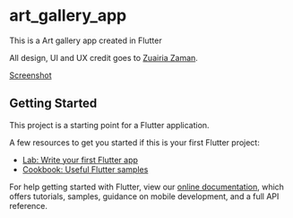 # art_gallery_app

This is a Art gallery app created in Flutter

All design, UI and UX credit goes to [Zuairia Zaman](https://dribbble.com/zuairia).

[Screenshot](https://github.com/pratikborde/Art-gallery-app/blob/master/assets/Simulator%20Screen%20Shot%20-%20iPhone%20Xs%20-%202019-04-14%20at%2016.49.09.png)

## Getting Started

This project is a starting point for a Flutter application.

A few resources to get you started if this is your first Flutter project:

- [Lab: Write your first Flutter app](https://flutter.io/docs/get-started/codelab)
- [Cookbook: Useful Flutter samples](https://flutter.io/docs/cookbook)

For help getting started with Flutter, view our 
[online documentation](https://flutter.io/docs), which offers tutorials, 
samples, guidance on mobile development, and a full API reference.
